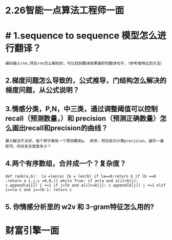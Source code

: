 # 2.26智能一点算法工程师一面
# # 1.sequence to sequence 模型怎么进行翻译？
    编码输入rnn,然后rnn怎么解码的，可以找到翻译效果最好的翻译句子，（参考维特比的方法）
    
##  2.梯度问题怎么导致的，公式推导，门结构怎么解决的梯度问题，从公式说明？
  
 ## 3.情感分类，P,N，中三类，通过调整阈值可以控制recall（预测数量，）和 precision（预测正确数量）怎么画出recall和precision的曲线？
  
    暴力解法不太好，每个例子都有一个预测概率p， 排序，然后依次计算precision，遍历一遍即可。时间复杂度是多少？
    
##  4.两个有序数组，合并成一个？复杂度？
   `def rank(a,b)：
       la =len(a)
       lb = len(b)
       if la==0:return b
       if lb ==0 :return a
       i,j,c =0,0,[]
       while True:
        if a<la and a[i]<b[j]:
          c.append(a[i])
          i +=1
        if j<lb and a[i]>=b[j]:
          c.append[b[j])
          j +=1
        elif i==la-1 and j==lb-1:
          return c
         `
 ##   5. 你情感分析里的 w2v 和 3-gram特征怎么用的?
    
# 财富引擎一面
  
    

